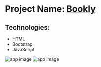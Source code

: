 # Project Name: [Bookly](https://jsbookly.netlify.app)

## Technologies:
- HTML
- Bootstrap
- JavaScript

![app image](https://i.ibb.co/r4L2Dym/Screenshot-514.png)
![app image](https://i.ibb.co/phSVQSH/Screenshot-515.png)
